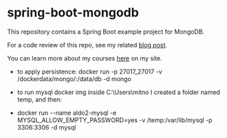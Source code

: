 # spring-boot-mongodb
This repository contains a Spring Boot example project for MongoDB.

For a code review of this repo, see my related [blog post](https://springframework.guru/3402-2/).

You can learn more about my courses [here](http://courses.springframework.guru/courses/) on my site.


- to apply persistence:
docker run -p 27017_27017 -v /dockerdata/mongo/:/data/db -d mongo

- to run mysql docker img 
inside C:\Users\mitno I created a folder named temp, and then:

- docker run --name aldo2-mysql -e MYSQL_ALLOW_EMPTY_PASSWORD=yes -v /temp:/var/lib/mysql -p 3306:3306 -d mysql